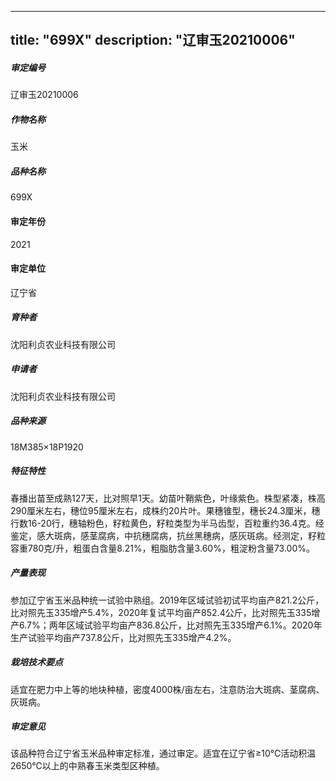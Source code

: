
---
title: "699X"
description: "辽审玉20210006"
---
##### 审定编号 
辽审玉20210006

##### 作物名称
玉米

##### 品种名称
699X

#### 审定年份
2021	

#### 审定单位
辽宁省

##### 育种者
沈阳利贞农业科技有限公司

##### 申请者
沈阳利贞农业科技有限公司

##### 品种来源
18M385×18P1920 

##### 特征特性
春播出苗至成熟127天，比对照早1天。幼苗叶鞘紫色，叶缘紫色。株型紧凑，株高290厘米左右，穗位95厘米左右，成株约20片叶。果穗锥型，穗长24.3厘米，穗行数16-20行，穗轴粉色，籽粒黄色，籽粒类型为半马齿型，百粒重约36.4克。经鉴定，感大斑病，感茎腐病，中抗穗腐病，抗丝黑穗病，感灰斑病。经测定，籽粒容重780克/升，粗蛋白含量8.21%，粗脂肪含量3.60%，粗淀粉含量73.00%。

##### 产量表现
参加辽宁省玉米品种统一试验中熟组。2019年区域试验初试平均亩产821.2公斤，比对照先玉335增产5.4%，2020年复试平均亩产852.4公斤，比对照先玉335增产6.7%；两年区域试验平均亩产836.8公斤，比对照先玉335增产6.1%。2020年生产试验平均亩产737.8公斤，比对照先玉335增产4.2%。

##### 栽培技术要点
适宜在肥力中上等的地块种植，密度4000株/亩左右，注意防治大斑病、茎腐病、灰斑病。

##### 审定意见
该品种符合辽宁省玉米品种审定标准，通过审定。适宜在辽宁省≥10℃活动积温2650℃以上的中熟春玉米类型区种植。


